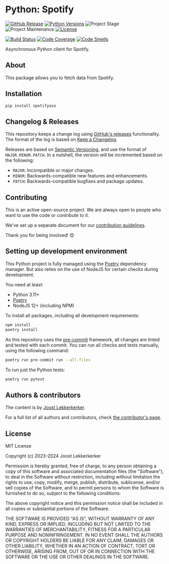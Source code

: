 # Python: Spotify

[![GitHub Release][releases-shield]][releases]
[![Python Versions][python-versions-shield]][pypi]
![Project Stage][project-stage-shield]
![Project Maintenance][maintenance-shield]
[![License][license-shield]](LICENSE.md)

[![Build Status][build-shield]][build]
[![Code Coverage][codecov-shield]][codecov]
[![Code Smells][code-smells]][sonarcloud]

Asynchronous Python client for Spotify.

## About

This package allows you to fetch data from Spotify.

## Installation

```bash
pip install spotifyaio
```

## Changelog & Releases

This repository keeps a change log using [GitHub's releases][releases]
functionality. The format of the log is based on
[Keep a Changelog][keepchangelog].

Releases are based on [Semantic Versioning][semver], and use the format
of ``MAJOR.MINOR.PATCH``. In a nutshell, the version will be incremented
based on the following:

- ``MAJOR``: Incompatible or major changes.
- ``MINOR``: Backwards-compatible new features and enhancements.
- ``PATCH``: Backwards-compatible bugfixes and package updates.

## Contributing

This is an active open-source project. We are always open to people who want to
use the code or contribute to it.

We've set up a separate document for our
[contribution guidelines](.github/CONTRIBUTING.md).

Thank you for being involved! :heart_eyes:

## Setting up development environment

This Python project is fully managed using the [Poetry][poetry] dependency manager. But also relies on the use of NodeJS for certain checks during development.

You need at least:

- Python 3.11+
- [Poetry][poetry-install]
- NodeJS 12+ (including NPM)

To install all packages, including all development requirements:

```bash
npm install
poetry install
```

As this repository uses the [pre-commit][pre-commit] framework, all changes
are linted and tested with each commit. You can run all checks and tests
manually, using the following command:

```bash
poetry run pre-commit run --all-files
```

To run just the Python tests:

```bash
poetry run pytest
```

## Authors & contributors

The content is by [Joost Lekkerkerker][joostlek].

For a full list of all authors and contributors,
check [the contributor's page][contributors].

## License

MIT License

Copyright (c) 2023-2024 Joost Lekkerkerker

Permission is hereby granted, free of charge, to any person obtaining a copy
of this software and associated documentation files (the "Software"), to deal
in the Software without restriction, including without limitation the rights
to use, copy, modify, merge, publish, distribute, sublicense, and/or sell
copies of the Software, and to permit persons to whom the Software is
furnished to do so, subject to the following conditions:

The above copyright notice and this permission notice shall be included in all
copies or substantial portions of the Software.

THE SOFTWARE IS PROVIDED "AS IS", WITHOUT WARRANTY OF ANY KIND, EXPRESS OR
IMPLIED, INCLUDING BUT NOT LIMITED TO THE WARRANTIES OF MERCHANTABILITY,
FITNESS FOR A PARTICULAR PURPOSE AND NONINFRINGEMENT. IN NO EVENT SHALL THE
AUTHORS OR COPYRIGHT HOLDERS BE LIABLE FOR ANY CLAIM, DAMAGES OR OTHER
LIABILITY, WHETHER IN AN ACTION OF CONTRACT, TORT OR OTHERWISE, ARISING FROM,
OUT OF OR IN CONNECTION WITH THE SOFTWARE OR THE USE OR OTHER DEALINGS IN THE
SOFTWARE.

[build-shield]: https://github.com/joostlek/python-spotify/actions/workflows/tests.yaml/badge.svg
[build]: https://github.com/joostlek/python-spotify/actions
[code-smells]: https://sonarcloud.io/api/project_badges/measure?project=joostlek_python-spotify&metric=code_smells
[codecov-shield]: https://codecov.io/gh/joostlek/python-spotify/branch/master/graph/badge.svg
[codecov]: https://codecov.io/gh/joostlek/python-spotify
[commits-shield]: https://img.shields.io/github/commit-activity/y/joostlek/python-spotify.svg
[commits]: https://github.com/joostlek/python-spotify/commits/master
[contributors]: https://github.com/joostlek/python-spotify/graphs/contributors
[frenck]: https://github.com/frenck
[joostlek]: https://github.com/joostlek
[keepchangelog]: http://keepachangelog.com/en/1.0.0/
[license-shield]: https://img.shields.io/github/license/joostlek/python-spotify.svg
[maintenance-shield]: https://img.shields.io/maintenance/yes/2024.svg
[poetry-install]: https://python-poetry.org/docs/#installation
[poetry]: https://python-poetry.org
[pre-commit]: https://pre-commit.com/
[project-stage-shield]: https://img.shields.io/badge/project%20stage-stable-green.svg
[python-versions-shield]: https://img.shields.io/pypi/pyversions/spotifyaio
[releases-shield]: https://img.shields.io/github/release/joostlek/python-spotify.svg
[releases]: https://github.com/joostlek/python-spotify/releases
[semver]: http://semver.org/spec/v2.0.0.html
[sonarcloud]: https://sonarcloud.io/summary/new_code?id=joostlek_python-spotify
[pypi]: https://pypi.org/project/spotifyaio/
